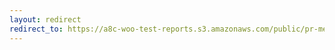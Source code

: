 ```yaml
---
layout: redirect
redirect_to: https://a8c-woo-test-reports.s3.amazonaws.com/public/pr-merge/40293/api/index.html
---
```

